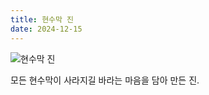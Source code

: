 ```yaml
---
title: 현수막 진
date: 2024-12-15
---
```


![현수막 진](https://bear-images.sfo2.cdn.digitaloceanspaces.com/jagunbae/img_3834.webp)

모든 현수막이 사라지길 바라는 마음을 담아 만든 진.